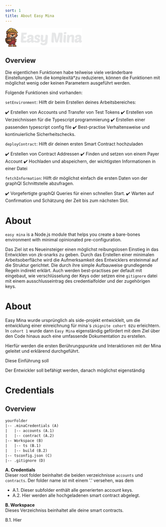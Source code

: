 ```yaml
---
sort: 1
title: About Easy Mina
---
```


<img src="./assets/images/logo.png" height="60px">


## Overview
Die eigentlichen Funktionen habe teilweise viele veränderbare Einstellungen. Um die komplexitä†zu reduzieren, können die Funktionen mit möglichst wenig oder keinen Parametern ausgeführt werden.

Folgende Funktionen sind vorhanden:

`setEnvironment`: Hilft dir beim Erstellen deines Arbeitsbereiches:

:heavy_check_mark: Erstellen von Accounts und Transfer von Test Tokens
:heavy_check_mark: Erstellen von Verzeichnissen für die Typescript programmierung 
:heavy_check_mark: Erstellen einer passenden typescript config file 
:heavy_check_mark: Best-practise Verhaltensweise und kontinuierliche Sicherheitschecks.

`deployContract`: Hilft dir deinen ersten Smart Contract hochzuladen

:heavy_check_mark: Erstellen von Contract Addressen
:heavy_check_mark: Finden und setzen von einem Payer Account 
:heavy_check_mark: Hochladen und abspeichern, der wichtigsten Informationen in einer Datei

`fetchInformation`: Hilft dir möglichst einfach die ersten Daten von der graphQl Schnittstelle abzufragen.

:heavy_check_mark: Vorgefertigte graphQl Queries für einen schnellen Start.
:heavy_check_mark: Warten auf Confirmation und Schätzung der Zeit bis zum nächsten Slot.


# About
`easy mina` is a Node.js module that helps you create a bare-bones environment with minimal opinionated pre-configuration.

Das Ziel ist es Neueinsteiger einen möglichst reibungslosen Einstieg in das Entwicklen von zk-snarks zu geben. Durch das Erstellen einer minimalen Arbeitsoberfläche wird die Aufmerksamkeit des Entwicklers ersteinmal auf die Struktur gerichtet. Die durch ihre simple Aufbauweise grundlegende Regeln indirekt erklärt. Auch werden best-practises per default mit eingebaut, wie verschlüsselung der Keys oder setzen eine `gitignore` datei mit einem ausschlusseintrag des credentialfolder und der zugehörigen keys. 





# About
Easy Mina wurde ursprünglich als side-projekt entwicklelt, um die entwicklung einer einreichnung für mina´s `zkignite cohort 0`zu erleichtern. In `cohort 1` wurde dann `Easy Mina` eigenständig gefördert mit dem Ziel über den Code hinaus auch eine umfassende Dokumentation zu erstellen.


Hierfür werden die ersten Berührungspunkte und Interaktionen mit der Mina geleitet und erklärend durchgeführt. 



Diese Einführung soll 

Der Entwickler soll befähigt werden, danach möglichst eigenständig 





# Credentials

## Overview

```
yourFolder
|-- .minaCredentials (A)
|   |-- accounts (A.1)
|   |-- contract (A.2)
|-- Workspace (B)
|   |-- ts (B.1)
|   |-- build (B.2)
|-- tsconfig.json (C)
|-- .gitignore (D)
```

**A. Credentials**  
Dieser root folder beinhaltet die beiden verzeichnisse `accounts` und `contracts`. Der folder name ist mit einem '.' versehen, was dem 

- A.1. Dieser subfolder enthält alle generierten account keys.  
- A.2. Hier werden alle hochgeladenen smart contract abgelegt.

**B. Workspace**  
Dieses Verzeichniss beinhaltet alle deine smart contracts.

B.1. Hier 